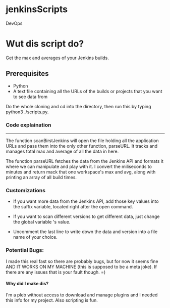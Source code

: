 # jenkinsScripts
DevOps

# Wut dis script do?
Get the max and averages of your Jenkins builds. 

## Prerequisites
* Python
* A text file containing all the URLs of the builds or projects that you want to see data from

Do the whole cloning and cd into the directory, then run this by typing python3 ./scripts.py.  


### Code explaination 
___
The function scanBirstJenkins will open the file holding all the application URLs and pass them into the only other function, parseURL. 
It tracks and manages total max and average of all the data in here.

The function parseURL fetches the data from the Jenkins API and formats it where we can manipulate and play with it.
I convert the miliseconds to minutes and return mack that one workspace's max and avg, along with printing an array of all build times.  

### Customizations
* If you want more data from the Jenkins API, add those key values into the suffix variable, located right after the open command.  

* If you want to scan different versions to get different data, just change the global variable <version>'s value.  
  
* Uncomment the last line to write down the data and version into a file name of your choice.  

### Potential Bugs:
I made this real fast so there are probably bugs, but for now it seems fine AND IT WORKS ON MY MACHINE (this is supposed to be a meta joke).
If there are any issues that is your fault though. =)

#### Why did I make dis?
I'm a pleb without access to download and manage plugins and I needed this info for my project. 
Also scripting is fun.
